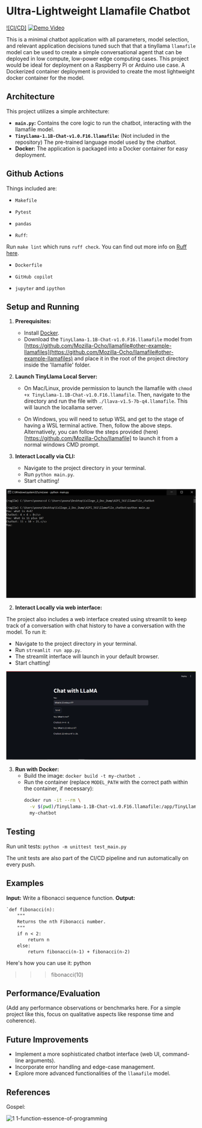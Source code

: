 # Ultra-Lightweight Llamafile Chatbot 

[![CI/CD]](https://github.com/Aryan-Poonacha/llamafile_chatbot/actions)
[![Demo Video](LINK_TO_YOUR_DEMO_VIDEO)](LINK_TO_YOUR_DEMO_VIDEO)

This is a minimal chatbot application with all parameters, model selection, and relevant application decisions tuned such that that a tinyllama `llamafile` model can be used to create a simple conversational agent that can be deployed in low compute, low-power edge computing cases. This project would be ideal for deployment on a Raspberry Pi or Arduino use case. A Dockerized container deployment is provided to create the most lightweight docker container for the model.

## Architecture

This project utilizes a simple architecture:

- **`main.py`:** Contains the core logic to run the chatbot, interacting with the llamafile model.
- **`TinyLlama-1.1B-Chat-v1.0.F16.llamafile`:** (Not included in the repository) The pre-trained language model used by the chatbot.
- **Docker:** The application is packaged into a Docker container for easy deployment.

## Github Actions

Things included are:

* `Makefile`

* `Pytest`

* `pandas`

* `Ruff`:  

Run `make lint` which runs `ruff check`.  You can find out more info on [Ruff here](https://github.com/astral-sh/ruff).

* `Dockerfile`

* `GitHub copilot`

* `jupyter` and `ipython` 

## Setup and Running

1. **Prerequisites:**
   - Install [Docker](https://docs.docker.com/get-docker/).
   - Download the `TinyLlama-1.1B-Chat-v1.0.F16.llamafile` model from [https://github.com/Mozilla-Ocho/llamafile#other-example-llamafiles](https://github.com/Mozilla-Ocho/llamafile#other-example-llamafiles) and place it in the root of the project directory inside the 'llamafile' folder.

2. **Launch TinyLlama Local Server:**
   - On Mac/Linux, provide permission to launch the llamafile with `chmod +x TinyLlama-1.1B-Chat-v1.0.F16.llamafile`. Then, navigate to the directory and run the file with `./llava-v1.5-7b-q4.llamafile`. This will launch the locallama server.

   - On Windows, you will need to setup WSL and get to the stage of having a WSL terminal active. Then, follow the above steps. Alternatively, you can follow the steps provided (here)[https://github.com/Mozilla-Ocho/llamafile] to launch it from a normal windows CMD prompt.

3. **Interact Locally via CLI:**
   - Navigate to the project directory in your terminal.
   - Run `python main.py`.
   - Start chatting!

![Streamlit](img/cmd.PNG)

2. **Interact Locally via web interface:**

The project also includes a web interface created using streamlit to keep track of a conversation with chat history to have a conversation with the model. To run it:
   - Navigate to the project directory in your terminal.
   - Run `streamlit run app.py`.
   - The streamlit interface will launch in your default browser.
   - Start chatting!

![Streamlit](img/streamlit.PNG)

3. **Run with Docker:**
   - Build the image: `docker build -t my-chatbot .`
   - Run the container (replace `MODEL_PATH` with the correct path within the container, if necessary): 
      ```bash
      docker run -it --rm \
        -v $(pwd)/TinyLlama-1.1B-Chat-v1.0.F16.llamafile:/app/TinyLlama-1.1B-Chat-v1.0.F16.llamafile  \ 
        my-chatbot 
      ```
      
## Testing

Run unit tests: `python -m unittest test_main.py`

The unit tests are also part of the CI/CD pipeline and run automatically on every push.

## Examples

**Input:** Write a fibonacci sequence function.
**Output:**

```
`def fibonacci(n):
    """
    Returns the nth Fibonacci number.
    """
    if n < 2:
        return n
    else:
        return fibonacci(n-1) + fibonacci(n-2)
```
Here's how you can use it:
python
>>> fibonacci(10)

## Performance/Evaluation 

(Add any performance observations or benchmarks here. For a simple project like this, focus on qualitative aspects like response time and coherence).

## Future Improvements

- Implement a more sophisticated chatbot interface (web UI, command-line arguments).
- Incorporate error handling and edge-case management.
- Explore more advanced functionalities of the `llamafile` model.

## References

Gospel:

![1 1-function-essence-of-programming](https://github.com/nogibjj/python-ruff-template/assets/58792/f7f33cd3-cff5-4014-98ea-09b6a29c7557)



